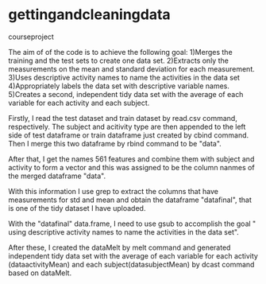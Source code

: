 gettingandcleaningdata
======================

courseproject

The aim of of the code is to achieve the following goal:
1)Merges the training and the test sets to create one data set.
2)Extracts only the measurements on the mean and standard deviation for each measurement. 
3)Uses descriptive activity names to name the activities in the data set
4)Appropriately labels the data set with descriptive variable names. 
5)Creates a second, independent tidy data set with the average of each variable for each activity and each subject. 

Firstly, I read the test dataset and train dataset by read.csv command, respectively. The subject and acitivity 
type are then appended to the left side of test dataframe or train dataframe just created by cbind command.
Then I merge this two dataframe by rbind command to be "data".

After that, I get the names 561 features and combine them with subject and activity to form a vector and this was assigned
to be the column nanmes of the merged dataframe "data".

With this information I use grep to extract the columns that have measurements for std and mean and obtain the dataframe
"datafinal", that is one of the tidy dataset I have uploaded.

With the "datafinal" data.frame, I need to use gsub to accomplish the goal " using descriptive activity names to name 
the activities in the data set".

After these, I created the dataMelt by melt command and generated independent tidy data set with the average of each variable
for each activity (dataactivityMean)  and each subject(datasubjectMean) by dcast command based on dataMelt. 

